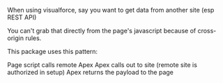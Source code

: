 When using visualforce, say you want to get data from another site (esp REST API)

You can't grab that directly from the page's javascript because of cross-origin rules.

This package uses this pattern:

Page script calls remote Apex
Apex calls out to site (remote site is authorized in setup)
Apex returns the payload to the page